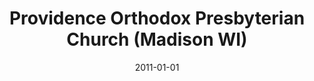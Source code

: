 ---
date: &id001 2011-01-01
end_date: null
location:
  address: 1510 Madison Street
  city: Madison
  state: WI
minister:
- end: 1996-01-01
  name: Mark Larson
  start: 1994-01-01
  type: Organizing Pastor
- end: 2004-01-01
  name: Eric Bristley
  start: 1998-01-01
  type: Organizing Pastor
- end: 2011-01-01
  name: C. Mark Jenkins
  start: 2005-01-01
  type: Organizing Pastor
- end: null
  name: C. Mark Jenkins
  start: 2011-01-01
  type: Pastor
- end: null
  name: Kenny R. Honken
  start: 2014-01-01
  type: Evangelist
ministers:
- Mark Larson
- Eric Bristley
- C. Mark Jenkins
- C. Mark Jenkins
- Kenny R. Honken
name: Providence Orthodox Presbyterian Church
names:
- end: 2011-01-01
  name: Providence Orthodox Presbyterian Chapel
  start: 1993-09-17
- end: null
  name: Providence Orthodox Presbyterian Church
  start: 2011-01-01
origination_date: *id001
raw_data: "WI Madison\n\nProvidence Orthodox Presbyterian Chapel (September 17, 1993\u2013\
  2011)\nProvidence Orthodox Presbyterian Church (2011\u2013 )\n(called Madison Orthodox\
  \ Presbyterian Chapel, 1993\u20132000)\n1510 Madison Street\nOrg. Pastors: Mark\
  \ Larson, 1994\u201396\nEric Bristley, 1998\u20132004\nC. Mark Jenkins, 2005\u2013\
  11\nPastor: C. Mark Jenkins, 2011\u2013\nEvangelist: Kenny R. Honken, 2014\u2013"
received_from: null
states:
- WI
status:
  active: true
  end_date: null
  reason: null
  received_from: null
  withdrawal_to: null
title: Providence Orthodox Presbyterian Church (Madison WI)
year_established:
- 2011

---